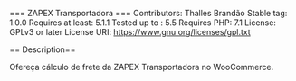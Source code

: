 === ZAPEX Transportadora ===
Contributors: Thalles Brandão
Stable tag: 1.0.0
Requires at least: 5.1.1
Tested up to : 5.5
Requires PHP: 7.1
License: GPLv3 or later
License URI: https://www.gnu.org/licenses/gpl.txt


== Description==

Ofereça cálculo de frete da ZAPEX Transportadora no WooCommerce.